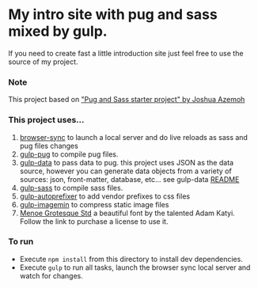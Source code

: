 # My intro site with pug and sass mixed by gulp.

If you need to create fast a little introduction site just feel free to use the source of my project.

### Note

This project based on ["Pug and Sass starter project" by Joshua Azemoh](https://github.com/azemoh/gulp-pug-sass-seed/)

### This project uses...

1. [browser-sync](https://github.com/browsersync/browser-sync) to launch a local server and do live reloads as sass and pug files changes
2. [gulp-pug](https://github.com/jamen/gulp-pug) to compile pug files.
3. [gulp-data](https://github.com/colynb/gulp-data) to pass data to pug. this project uses JSON as the data source, however you can generate data objects from a variety of sources: json, front-matter, database, etc... see gulp-data [README](https://github.com/colynb/gulp-data)
4. [gulp-sass](https://github.com/dlmanning/gulp-sass) to compile sass files.
5. [gulp-autoprefixer](https://github.com/sindresorhus/gulp-autoprefixer) to add vendor prefixes to css files
5. [gulp-imagemin](https://github.com/sindresorhus/gulp-imagemin) to compress static image files
6. [Menoe Grotesque Std](http://www.hungarumlaut.com/typefaces/menoe.html) a beautiful font by the talented Adam Katyi. Follow the link to purchase a license to use it.

### To run
- Execute `npm install` from this directory to install dev dependencies.
- Execute `gulp` to run all tasks, launch the browser sync local server and watch for changes.
